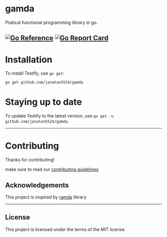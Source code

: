# gamda
Pratical functional programming library in go.

[![Go Reference](https://pkg.go.dev/badge/github.com/jonatan5524/gamda.svg)](https://pkg.go.dev/github.com/jonatan5524/gamda)
[![Go Report Card](https://goreportcard.com/badge/github.com/jonatan5524/gamda)](https://goreportcard.com/report/github.com/jonatan5524/gamda)
------

Installation
============

To install Testify, use `go get`:

    go get github.com/jonatan5524/gamda
   

Staying up to date
==================

To update Testify to the latest version, use `go get -u github.com/jonatan5524/gamda`.

------

Contributing
============
Thanks for contributing!

make sure to read our [contributing guidelines](https://github.com/jonatan5524/gamda/blob/main/CONTRIBUTING.md)

Acknowledgements
-----------------
This project is inspired by [ramda](https://github.com/ramda/ramda) library

------

License
-----------------
This project is licensed under the terms of the MIT license.
